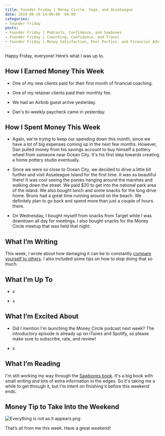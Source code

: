 ```yaml
---
title: Founder Friday | Money Circle, Yoga, and Assateague
date: 2019-08-16 14:00:00 -04:00
categories:
- founder friday
posts:
- Founder Friday | Podcasts, Confidence, and Sawbones
- Founder Friday | Coworking, Confidence, and Travel
- Founder Friday | Money Satisfaction, Pool Parties, and Financial Advice
---
```


Happy Friday, everyone! Here’s what I was up to.

## **How I Earned Money This Week**

* One of my new clients paid for their first month of financial coaching.

* One of my retainer clients paid their monthly fee.

* We had an Airbnb guest arrive yesterday.

* Dan's bi-weekly paycheck came in yesterday.

## **How I Spent Money This Week**

* Again, we're trying to keep our spending down this month, since we have a lot of big expenses coming up in the next few months. However, Dan pulled money from his savings account to buy himself a pottery wheel from someone near Ocean City. It's his first step towards creating a home pottery studio eventually.

* Since we were so close to Ocean City, we decided to drive a little bit further and visit Assateague Island for the first time. It was so beautiful there! It was cool seeing the ponies hanging around the marshes and walking down the street. We paid $20 to get into the national park area of the island. We also bought lunch and some snacks for the long drive home. Bruno had a great time running around on the beach. We definitely plan to go back and spend more than just a couple of hours there.

* On Wednesday, I bought myself from snacks from Target while I was downtown all day for meetings. I also bought snacks for the Money Circle meetup that was held that night.

## **What I’m Writing**

This week, I wrote about how damaging it can be to constantly [compare yourself to others](https://www.maggiegermano.com/blog/comparing-yourself-to-others-means-youll-never-feel-satisfied/). I also included some tips on how to stop doing that so much.

## **What I’m Up To**

* x

* x

## **What I’m Excited About**

* Did I mention I'm launching the Money Circle podcast next week? The introductory episode is already up on iTunes and Spotify, so please make sure to subscribe, rate, and review! 

* x

## **What I’m Reading**

I'm still working my way through the [Sawbones book](https://www.simonandschuster.com/books/The-Sawbones-Book/Justin-McElroy/9781681883816). It's a big book with small writing and lots of extra information in the edges. So it's taking me a while to get through it, but I'm intent on finishing it before this weekend ends. 

## **Money Tip to Take Into the Weekend**

![Everything is not as it appears.png](/uploads/Everything%20is%20not%20as%20it%20appears.png)

That’s all from me this week. Have a great weekend!